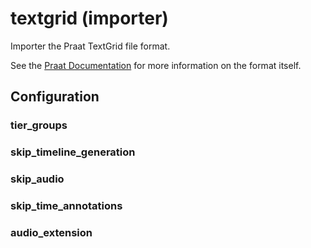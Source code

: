 # textgrid (importer)

Importer the Praat TextGrid file format.

See the [Praat
Documentation](https://www.fon.hum.uva.nl/praat/manual/TextGrid_file_formats.html)
for more information on the format itself.

## Configuration

###  tier_groups



###  skip_timeline_generation



###  skip_audio



###  skip_time_annotations



###  audio_extension



